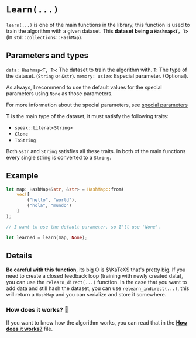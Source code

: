 # `Learn(...)`

`learn(...)` is one of the main functions in the library, this function is used to train the algorithm with a given dataset. This **dataset being a `Hashmap<T, T>`** (in `std::collections::HashMap`).

## Parameters and types

`data: Hashmap<T, T>`: The dataset to train the algorithm with.
`T`: The type of the dataset. (`String` or `&str`).
`memory: usize`: Especial parameter. (Optional).

As always, I recommend to use the default values for the special parameters using `None` as those parameters.

For more information about the special parameters, see [special parameters](special-parameters.md)

**T** is the main type of the dataset, it must satisfy the following traits:

* `speak::Literal<String>`
* `Clone`
* `ToString`

Both `&str` and `String` satisfies all these traits. In both of the main functions every single string is converted to a `String`.

## Example

```rust
let map: HashMap<&str, &str> = HashMap::from(
	vec![
		("hello", "world"),
		("hola", "mundo")
	]
);

// I want to use the default parameter, so I'll use 'None'.

let learned = learn(map, None);
```

## Details

**Be careful with this function**, its big O is $\KaTeX$ that's pretty big.
If you need to create a closed feedback loop (training with newly created data), you can use the `relearn_direct(...)` function. In the case that you want to add data and still hash the dataset, you can use `relearn_indirect(...)`, this will return a `HashMap` and you can serialize and store it somewhere.

### How does it works? 🤔

If you want to know how the algorithm works, you can read that in the [**How does it works?**](how-does-it-works.md) file.
